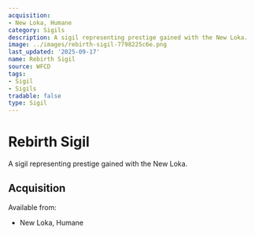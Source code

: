 ```yaml
---
acquisition:
- New Loka, Humane
category: Sigils
description: A sigil representing prestige gained with the New Loka.
image: ../images/rebirth-sigil-7798225c6e.png
last_updated: '2025-09-17'
name: Rebirth Sigil
source: WFCD
tags:
- Sigil
- Sigils
tradable: false
type: Sigil
---
```


# Rebirth Sigil

A sigil representing prestige gained with the New Loka.

## Acquisition

Available from:
- New Loka, Humane

